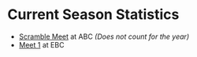 # Current Season Statistics

- [Scramble Meet](/downloads/past_seasons/2019-2020/scramble.xlsx) at ABC *(Does not count for the year)*
- [Meet 1](/downloads/past_seasons/2019-2020/meet_1.xlsm) at EBC
